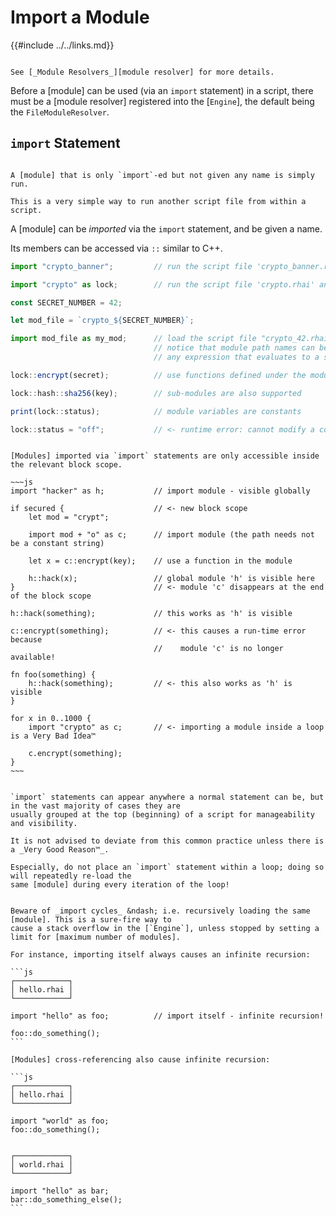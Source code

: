 Import a Module
===============

{{#include ../../links.md}}

```admonish info.side "See also"

See [_Module Resolvers_][module resolver] for more details.
```

Before a [module] can be used (via an `import` statement) in a script, there must be a
[module resolver] registered into the [`Engine`], the default being the `FileModuleResolver`.


`import` Statement
------------------

```admonish tip.side.wide "Tip"

A [module] that is only `import`-ed but not given any name is simply run.

This is a very simple way to run another script file from within a script.
```

A [module] can be _imported_ via the `import` statement, and be given a name.

Its members can be accessed via `::` similar to C++.

```js
import "crypto_banner";         // run the script file 'crypto_banner.rhai' without creating an imported module

import "crypto" as lock;        // run the script file 'crypto.rhai' and import it as a module named 'lock'

const SECRET_NUMBER = 42;

let mod_file = `crypto_${SECRET_NUMBER}`;

import mod_file as my_mod;      // load the script file "crypto_42.rhai" and import it as a module named 'my_mod'
                                // notice that module path names can be dynamically constructed!
                                // any expression that evaluates to a string is acceptable after the 'import' keyword

lock::encrypt(secret);          // use functions defined under the module via '::'

lock::hash::sha256(key);        // sub-modules are also supported

print(lock::status);            // module variables are constants

lock::status = "off";           // <- runtime error: cannot modify a constant
```


```admonish info "Imports are _scoped_"

[Modules] imported via `import` statements are only accessible inside the relevant block scope.

~~~js
import "hacker" as h;           // import module - visible globally

if secured {                    // <- new block scope
    let mod = "crypt";

    import mod + "o" as c;      // import module (the path needs not be a constant string)

    let x = c::encrypt(key);    // use a function in the module

    h::hack(x);                 // global module 'h' is visible here
}                               // <- module 'c' disappears at the end of the block scope

h::hack(something);             // this works as 'h' is visible

c::encrypt(something);          // <- this causes a run-time error because
                                //    module 'c' is no longer available!

fn foo(something) {
    h::hack(something);         // <- this also works as 'h' is visible
}

for x in 0..1000 {
    import "crypto" as c;       // <- importing a module inside a loop is a Very Bad Idea™

    c.encrypt(something);
}
~~~
```

~~~admonish note "Place `import` statements at the top"

`import` statements can appear anywhere a normal statement can be, but in the vast majority of cases they are
usually grouped at the top (beginning) of a script for manageability and visibility.

It is not advised to deviate from this common practice unless there is a _Very Good Reason™_.

Especially, do not place an `import` statement within a loop; doing so will repeatedly re-load the
same [module] during every iteration of the loop!
~~~

~~~admonish danger "Recursive imports"

Beware of _import cycles_ &ndash; i.e. recursively loading the same [module]. This is a sure-fire way to
cause a stack overflow in the [`Engine`], unless stopped by setting a limit for [maximum number of modules].

For instance, importing itself always causes an infinite recursion:

```js
┌────────────┐
│ hello.rhai │
└────────────┘

import "hello" as foo;          // import itself - infinite recursion!

foo::do_something();
```

[Modules] cross-referencing also cause infinite recursion:

```js
┌────────────┐
│ hello.rhai │
└────────────┘

import "world" as foo;
foo::do_something();


┌────────────┐
│ world.rhai │
└────────────┘

import "hello" as bar;
bar::do_something_else();
```
~~~
